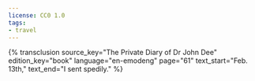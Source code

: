 ```yaml
---
license: CC0 1.0
tags:
- travel
---
```

{% transclusion
  source_key="The Private Diary of Dr John Dee"
  edition_key="book"
  language="en-emodeng"
  page="61"
  text_start="Feb. 13th,"
  text_end="I sent spedily."
%}

